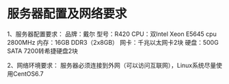# 服务器配置及网络要求

1、服务器配置要求：
   品牌：戴尔
   型号：R420
   CPU：双Intel Xeon E5645 cpu 2800MHz
   内存：16GB DDR3（2x8GB）
   网卡：千兆以太网卡2块
   硬盘：500G SATA 7200转希捷硬盘2块

2、网络环境要求：
   服务器必须连接到外网（可以访问互联网），Linux系统尽量使用CentOS6.7


